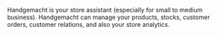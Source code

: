 Handgemacht is your store assistant (especially for small to medium business). Handgemacht can manage your products, stocks, customer orders, customer relations, and also your store analytics.